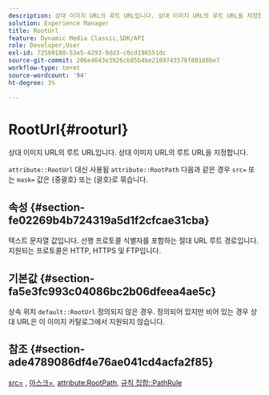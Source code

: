 ```yaml
---
description: 상대 이미지 URL의 루트 URL입니다. 상대 이미지 URL의 루트 URL을 지정합니다.
solution: Experience Manager
title: RootUrl
feature: Dynamic Media Classic,SDK/API
role: Developer,User
exl-id: 72560180-53e5-4293-9dd3-c0cd196551dc
source-git-commit: 206e4643e3926cb85b4be2189743578f88180be7
workflow-type: tm+mt
source-wordcount: '94'
ht-degree: 3%

---
```


# RootUrl{#rooturl}

상대 이미지 URL의 루트 URL입니다. 상대 이미지 URL의 루트 URL을 지정합니다.

`attribute::RootUrl` 대신 사용됨 `attribute::RootPath` 다음과 같은 경우 `src=` 또는 `mask=` 값은 {중괄호} 또는 (괄호)로 묶습니다.

## 속성 {#section-fe02269b4b724319a5d1f2cfcae31cba}

텍스트 문자열 값입니다. 선행 프로토콜 식별자를 포함하는 절대 URL 루트 경로입니다. 지원되는 프로토콜은 HTTP, HTTPS 및 FTP입니다.

## 기본값 {#section-fa5e3fc993c04086bc2b06dfeea4ae5c}

상속 위치 `default::RootUrl` 정의되지 않은 경우. 정의되어 있지만 비어 있는 경우 상대 URL은 이 이미지 카탈로그에서 지원되지 않습니다.

## 참조 {#section-ade4789086df4e76ae041cd4acfa2f85}

[src=](../../../../../is-api/http-ref/image-serving-api-ref/c-http-protocol-reference/c-command-reference/r-src.md#reference-f6506637778c4c69bf106a7924a91ab1) , [마스크=](../../../../../is-api/http-ref/image-serving-api-ref/c-http-protocol-reference/c-command-reference/r-mask.md#reference-922254e027404fb890b850e2723ee06e), [attribute:RootPath](../../../../../is-api/image-catalog/image-serving-api-ref/c-image-catalog-reference/c-attributes-reference/r-rootpath.md#reference-17d57e5967be403b8408fa7214017494), [규칙 집합::PathRule](../../../../../is-api/image-catalog/image-serving-api-ref/c-image-catalog-reference/c-rule-set-reference/c-rule-set-reference.md#concept-3e5058cf3507470b82cac638df23ea8e)
